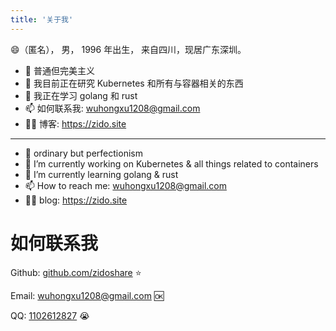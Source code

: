 ```yaml
---
title: '关于我'
---
```


:smile:（匿名）， 男， 1996 年出生， 来自四川，现居广东深圳。

- 🤔 普通但完美主义
- 🔭 我目前正在研究 Kubernetes 和所有与容器相关的东西
- 📖 我正在学习 golang 和 rust
- 📫 如何联系我: <wuhongxu1208@gmail.com>
- 🧑‍🏫 博客: <https://zido.site>

----

- 🤔 ordinary but perfectionism
- 🔭 I’m currently working on Kubernetes & all things related to containers
- 📖 I’m currently learning golang & rust
- 📫 How to reach me: <wuhongxu1208@gmail.com>
- 🧑‍🏫 blog: <https://zido.site>


# 如何联系我

Github: [github.com/zidoshare](https://github.com/zidoshare) :star:

Email: [wuhongxu1208@gmail.com](mailto:wuhongxu1208@gmail.com) :ok:

QQ: [1102612827](http://wpa.qq.com/msgrd?v=3&uin=1102612827&site=qq&menu=yes) :sob:
